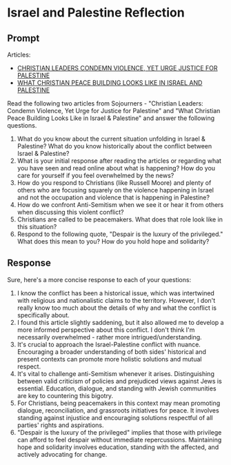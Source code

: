 # Israel and Palestine Reflection

## Prompt
Articles:
- [CHRISTIAN LEADERS CONDEMN VIOLENCE, YET URGE JUSTICE FOR PALESTINE](https://sojo.net/articles/christian-leaders-condemn-violence-yet-urge-justice-palestine)
- [WHAT CHRISTIAN PEACE BUILDING LOOKS LIKE IN ISRAEL AND PALESTINE](https://sojo.net/articles/reconstruct/what-christian-peace-building-looks-israel-and-palestine)

Read the following two articles from Sojourners - "Christian Leaders: Condemn Violence, Yet Urge for Justice for Palestine" and "What Christian Peace Building Looks Like in Israel & Palestine" and answer the following questions.

1. What do you know about the current situation unfolding in Israel & Palestine? What do you know historically about the conflict between Israel & Palestine?
2. What is your initial response after reading the articles or regarding what you have seen and read online about what is happening? How do you care for yourself if you feel overwhelmed by the news?
3. How do you respond to Christians (like Russell Moore) and plenty of others who are focusing squarely on the violence happening in Israel and not the occupation and violence that is happening in Palestine?
4. How do we confront Anti-Semitism when we see it or hear it from others when discussing this violent conflict?
5. Christians are called to be peacemakers. What does that role look like in this situation?
6. Respond to the following quote, "Despair is the luxury of the privileged." What does this mean to you? How do you hold hope and solidarity?

## Response
Sure, here's a more concise response to each of your questions:

1. I know the conflict has been a historical issue, which was intertwined with religious and nationalistic claims to the territory. However, I don't really know too much about the details of why and what the conflict is specifically about.
2. I found this article slightly saddening, but it also allowed me to develop a more informed perspective about this conflict. I don't think I'm necessarily overwhelmed - rather more intrigued/understanding.
3. It's crucial to approach the Israel-Palestine conflict with nuance. Encouraging a broader understanding of both sides' historical and present contexts can promote more holistic solutions and mutual respect.
4. It's vital to challenge anti-Semitism whenever it arises. Distinguishing between valid criticism of policies and prejudiced views against Jews is essential. Education, dialogue, and standing with Jewish communities are key to countering this bigotry.
5. For Christians, being peacemakers in this context may mean promoting dialogue, reconciliation, and grassroots initiatives for peace. It involves standing against injustice and encouraging solutions respectful of all parties' rights and aspirations.
6. "Despair is the luxury of the privileged" implies that those with privilege can afford to feel despair without immediate repercussions. Maintaining hope and solidarity involves education, standing with the affected, and actively advocating for change.